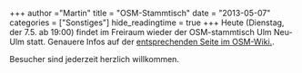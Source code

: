 +++
author ="Martin"
title = "OSM-Stammtisch"
date = "2013-05-07"
categories = ["Sonstiges"]
hide_readingtime = true
+++
Heute (Dienstag, der 7.5. ab 19:00) findet im Freiraum wieder der OSM-stammtisch Ulm Neu-Ulm statt. Genauere Infos auf der [entsprechenden Seite im OSM-Wiki.](http://wiki.openstreetmap.org/wiki/Ulm_Neu-Ulm/Stammtisch).

Besucher sind jederzeit herzlich willkommen.

